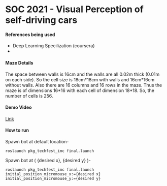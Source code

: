 # SOC 2021 - Visual Perception of self-driving cars



#### References being used
- Deep Learning Specilization (coursera)
- 

#### Maze Details
The space between walls is 16cm and the walls are all 0.02m thick (0.01m on each side). So the cell size is 18cm\*18cm with walls and 16cm\*16cm without walls. 
Also there are 16 columns and 16 rows in the maze. Thus the maze is of dimensions 16\*16 with each cell of dimension 18\*18. So, the number of cells is 256.

#### Demo Video

[Link](https://youtu.be/ofqWxsuaTu0)

#### How to run
Spawn bot at default location-
```
roslaunch pkg_techfest_imc final.launch
```

Spawn bot at ( {desired x}, {desired y} )-
```
roslaunch pkg_techfest_imc final.launch initial_position_micromouse_x:={desired x} initial_position_micromouse_y:={desired y}

```

